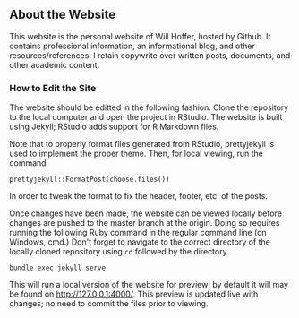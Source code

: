 ## About the Website

This website is the personal website of Will Hoffer, hosted by Github. It contains professional information, an informational blog, and other resources/references. I retain copywrite over written posts, documents, and other academic content.

### How to Edit the Site

The website should be editted in the following fashion. Clone the repository to the local computer and open the project in RStudio. The website is built using Jekyll; RStudio adds support for R Markdown files.

Note that to properly format files generated from RStudio, prettyjekyll is used to implement the proper theme. Then, for local viewing, run the command
```
prettyjekyll::FormatPost(choose.files())
```
In order to tweak the format to fix the header, footer, etc. of the posts.

Once changes have been made, the website can be viewed locally before changes are pushed to the master branch at the origin. Doing so requires running the following Ruby command in the regular command line (on Windows, cmd.) Don't forget to navigate to the correct directory of the locally cloned repository using `cd` followed by the directory.

```
bundle exec jekyll serve 
```
This will run a local version of the website for preview; by default it will may be found on http://127.0.0.1:4000/. This preview is updated live with changes; no need to commit the files prior to viewing.

